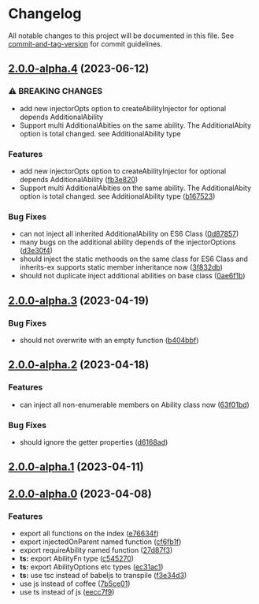# Changelog

All notable changes to this project will be documented in this file. See [commit-and-tag-version](https://github.com/absolute-version/commit-and-tag-version) for commit guidelines.

## [2.0.0-alpha.4](https://github.com/snowyu/custom-ability.js/compare/v2.0.0-alpha.3...v2.0.0-alpha.4) (2023-06-12)


### ⚠ BREAKING CHANGES

* add new injectorOpts option to createAbilityInjector for optional depends AdditionalAbility
* Support multi AdditionalAbities on the same ability. The AdditionalAbity option is total changed. see AdditionalAbility type

### Features

* add new injectorOpts option to createAbilityInjector for optional depends AdditionalAbility ([fb3e820](https://github.com/snowyu/custom-ability.js/commit/fb3e820e8417f6864d9a91b008eb92f2f6996936))
* Support multi AdditionalAbities on the same ability. The AdditionalAbity option is total changed. see AdditionalAbility type ([b167523](https://github.com/snowyu/custom-ability.js/commit/b1675232626df28a40af5de2f0ada5eac47aa50d))


### Bug Fixes

* can not inject all inherited AdditionalAbility on ES6 Class ([0d87857](https://github.com/snowyu/custom-ability.js/commit/0d87857ddc0d8df661e8963eae1816186a47ef0a))
* many bugs on the additional ability depends of the injectorOptions ([d3e30f4](https://github.com/snowyu/custom-ability.js/commit/d3e30f42681394441430b5b9c764795cd8667b53))
* should inject the static methoods on the same class for ES6 Class and inherits-ex supports static member inheritance now ([3f832db](https://github.com/snowyu/custom-ability.js/commit/3f832dbee2ee9f4628bc0a7e9d2f737a9ed8f458))
* should not duplicate inject additional abilities on base class ([0ae6f1b](https://github.com/snowyu/custom-ability.js/commit/0ae6f1b7a9cee88351dd44cdedef741a9d9bffe4))

## [2.0.0-alpha.3](https://github.com/snowyu/custom-ability.js/compare/v2.0.0-alpha.2...v2.0.0-alpha.3) (2023-04-19)


### Bug Fixes

* should not overwrite with an empty function ([b404bbf](https://github.com/snowyu/custom-ability.js/commit/b404bbff315e9999f7fc6ad29f932f0810347362))

## [2.0.0-alpha.2](https://github.com/snowyu/custom-ability.js/compare/v2.0.0-alpha.1...v2.0.0-alpha.2) (2023-04-18)


### Features

* can inject all non-enumerable members on Ability class now ([63f01bd](https://github.com/snowyu/custom-ability.js/commit/63f01bdda4d8330cc5d28946d1b5cdcbe771e6f2))


### Bug Fixes

* should ignore the getter properties ([d6168ad](https://github.com/snowyu/custom-ability.js/commit/d6168ad8b3ac0817bd5dcf8f70b6a5f8e9508018))

## [2.0.0-alpha.1](https://github.com/snowyu/custom-ability.js/compare/v2.0.0-alpha.0...v2.0.0-alpha.1) (2023-04-11)

## [2.0.0-alpha.0](https://github.com/snowyu/custom-ability.js/compare/v1.6.2...v2.0.0-alpha.0) (2023-04-08)


### Features

* export all functions on the index ([e76634f](https://github.com/snowyu/custom-ability.js/commit/e76634fbfe720e8c0afdd2f93916baaaa7ebeeac))
* export injectedOnParent named function ([cf6fb1f](https://github.com/snowyu/custom-ability.js/commit/cf6fb1fb89004cd6e26988f3834dda62cec9cdb2))
* export requireAbility named function ([27d87f3](https://github.com/snowyu/custom-ability.js/commit/27d87f3251488320a2af65fc9129acb5c734142e))
* **ts:** export AbilityFn type ([c545270](https://github.com/snowyu/custom-ability.js/commit/c5452705da68ff3170b0b6548febe8c929ce06cb))
* **ts:** export AbilityOptions etc types ([ec31ac1](https://github.com/snowyu/custom-ability.js/commit/ec31ac1eb1515f4b50cb0cf9efbf072ab679b811))
* **ts:** use tsc instead of babeljs to transpile ([f3e34d3](https://github.com/snowyu/custom-ability.js/commit/f3e34d3ca00df4a55308d4fea23c3a576fb4ec61))
* use js instead of coffee ([7b5ce01](https://github.com/snowyu/custom-ability.js/commit/7b5ce01a51b254e0fd011e59c8dcb402ce88946a))
* use ts instead of js ([eecc7f9](https://github.com/snowyu/custom-ability.js/commit/eecc7f93a6d4ff013572e57b50cca41e9e43f66f))
